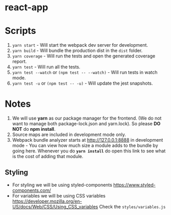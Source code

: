 # react-app

# Scripts
1. `yarn start` - Will start the webpack dev server for development.
2. `yarn build` - Will bundle the production dist in the `dist` folder.
3. `yarn coverage` -  Will run the tests and open the generated coverage report.
4. `yarn test` - Will run all the tests.
5. `yarn test --watch` or `(npm test -- --watch)` - Will run tests in watch mode.
6. `yarn test -u` or `(npm test -- -u)` - Will update the jest snapshots.

# Notes
1. We will use **yarn** as our package manager for the frontend. (We do not want to manage both package-lock.json and yarn.lock). So please **DO NOT** do **npm install**.
2. Source maps are included in development mode only.
3. Webpack bundle analyzer starts at http://127.0.0.1:8888 in development mode - You can view how much size a module adds to the bundle by going here. Whenever you do **`yarn install`** do open this link to see what is the cost of adding that module.

## Styling
- For styling we will be using styled-components https://www.styled-components.com/
- For variables we will be using CSS variables https://developer.mozilla.org/en-US/docs/Web/CSS/Using_CSS_variables Check the `styles/variables.js`
